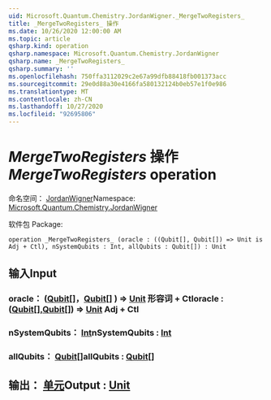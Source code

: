 ```yaml
---
uid: Microsoft.Quantum.Chemistry.JordanWigner._MergeTwoRegisters_
title: _MergeTwoRegisters_ 操作
ms.date: 10/26/2020 12:00:00 AM
ms.topic: article
qsharp.kind: operation
qsharp.namespace: Microsoft.Quantum.Chemistry.JordanWigner
qsharp.name: _MergeTwoRegisters_
qsharp.summary: ''
ms.openlocfilehash: 750ffa3112029c2e67a99dfb88418fb001373acc
ms.sourcegitcommit: 29e0d88a30e4166fa580132124b0eb57e1f0e986
ms.translationtype: MT
ms.contentlocale: zh-CN
ms.lasthandoff: 10/27/2020
ms.locfileid: "92695806"
---
```

# <a name="_mergetworegisters_-operation"></a><span data-ttu-id="51c4f-102">_MergeTwoRegisters_ 操作</span><span class="sxs-lookup"><span data-stu-id="51c4f-102">_MergeTwoRegisters_ operation</span></span>

<span data-ttu-id="51c4f-103">命名空间： [JordanWigner](xref:Microsoft.Quantum.Chemistry.JordanWigner)</span><span class="sxs-lookup"><span data-stu-id="51c4f-103">Namespace: [Microsoft.Quantum.Chemistry.JordanWigner](xref:Microsoft.Quantum.Chemistry.JordanWigner)</span></span>

<span data-ttu-id="51c4f-104">软件包 [](https://nuget.org/packages/)</span><span class="sxs-lookup"><span data-stu-id="51c4f-104">Package: [](https://nuget.org/packages/)</span></span>




```qsharp
operation _MergeTwoRegisters_ (oracle : ((Qubit[], Qubit[]) => Unit is Adj + Ctl), nSystemQubits : Int, allQubits : Qubit[]) : Unit
```


## <a name="input"></a><span data-ttu-id="51c4f-105">输入</span><span class="sxs-lookup"><span data-stu-id="51c4f-105">Input</span></span>

### <a name="oracle--qubitqubit--unit-adj--ctl"></a><span data-ttu-id="51c4f-106">oracle： ([Qubit](xref:microsoft.quantum.lang-ref.qubit)[]，[Qubit](xref:microsoft.quantum.lang-ref.qubit)[] ) => [Unit](xref:microsoft.quantum.lang-ref.unit) 形容词 + Ctl</span><span class="sxs-lookup"><span data-stu-id="51c4f-106">oracle : ([Qubit](xref:microsoft.quantum.lang-ref.qubit)[],[Qubit](xref:microsoft.quantum.lang-ref.qubit)[]) => [Unit](xref:microsoft.quantum.lang-ref.unit) Adj + Ctl</span></span>




### <a name="nsystemqubits--int"></a><span data-ttu-id="51c4f-107">nSystemQubits： [Int](xref:microsoft.quantum.lang-ref.int)</span><span class="sxs-lookup"><span data-stu-id="51c4f-107">nSystemQubits : [Int](xref:microsoft.quantum.lang-ref.int)</span></span>




### <a name="allqubits--qubit"></a><span data-ttu-id="51c4f-108">allQubits： [Qubit](xref:microsoft.quantum.lang-ref.qubit)[]</span><span class="sxs-lookup"><span data-stu-id="51c4f-108">allQubits : [Qubit](xref:microsoft.quantum.lang-ref.qubit)[]</span></span>





## <a name="output--unit"></a><span data-ttu-id="51c4f-109">输出： [单元](xref:microsoft.quantum.lang-ref.unit)</span><span class="sxs-lookup"><span data-stu-id="51c4f-109">Output : [Unit](xref:microsoft.quantum.lang-ref.unit)</span></span>

